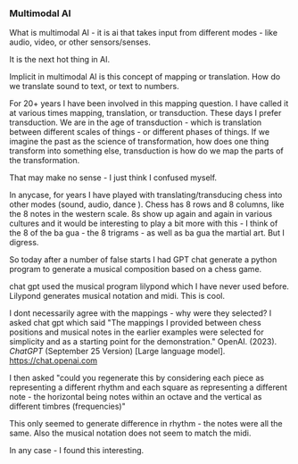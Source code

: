 ### Multimodal AI 
What is multimodal AI -  it is ai that takes input from different modes - like audio, video, or other sensors/senses. 

It is the next hot thing in AI. 

Implicit in multimodal AI is this concept of mapping or translation. How do we translate sound to text, or text to numbers. 

For 20+ years I have been involved in this mapping question. I have called it at various times mapping, translation, or transduction. These days I prefer transduction. We are in the age of transduction - which is translation between different scales of things - or different phases of things. If we imagine the past as the science of transformation, how does one thing transform into something else, transduction is how do we map the parts of the transformation. 

That may make no sense - I just think I confused myself. 

In anycase, for years I have played with translating/transducing chess into other modes (sound, audio, dance ). Chess has 8 rows and 8 columns, like the 8 notes in the western scale. 8s show up again and again in various cultures and it would be interesting to play a bit more with this  - I think of the 8 of the ba gua - the 8 trigrams - as well as ba gua the martial art. But I digress. 

So today after a number of false starts I had GPT chat generate a python program to generate a musical composition based on a chess game. 

chat gpt used the musical program lilypond which I have never used before. Lilypond generates musical notation and midi. This is cool. 

I dont necessarily agree with the mappings - why were they selected?  I asked chat gpt which said
"The mappings I provided between chess positions and musical notes in the earlier examples were selected for simplicity and as a starting point for the demonstration." OpenAI. (2023). _ChatGPT_ (September 25 Version) [Large language model]. https://chat.openai.com

I then asked "could you regenerate this by considering each piece as representing a different rhythm and each square as representing a different note - the horizontal being notes within an octave and the vertical as different timbres (frequencies)"

This only seemed to generate difference in rhythm - the notes were all the same. Also the musical notation does not seem to match the midi. 

In any case - I found this interesting. 